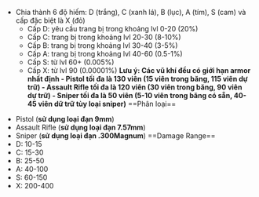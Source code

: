 * Chia thành 6 độ hiếm: D (trắng), C (xanh lá), B (lục), A (tím), S (cam) và cấp đặc biệt là X (đỏ)
	- Cấp D: yêu cầu trang bị trong khoảng lvl 0-20 (20%)
	- Cấp C: trang bị trong khoảng lvl 20-30 (8-10%)
	- Cấp B: trang bị trong khoảng lvl 30-40 (3-5%)
	- Cấp A: trang bị trong khoảng lvl 40-60 (0.5-1%)
	- Cấp S: từ lvl 60+ (0.005%)
	- Cấp X: từ lvl 90 (0.00001%) 
			**Lưu ý: Các vũ khí đều có giới hạn armor nhất định
			 - Pistol tối đa là 130 viên (15 viên trong băng, 115 viên dự trữ)
			 - Assault Rifle tối đa là 120 viên (30 viên trong băng, 90 viên dự trữ)
			 - Sniper tối đa là 50 viên (5-10 viên trong băng có sẵn, 40-45 viên dữ trữ tùy loại sniper)**
==Phân loại==
- Pistol (**sử dụng loại đạn 9mm**)
- Assault Rifle (**sử dụng loại đạn 7.57mm**)
- Sniper (**sử dụng loại đạn .300Magnum**)
==Damage Range==
- D: 10-15
- C: 15-30
- B: 25-50
- A: 40-100
- S: 60-150
- X: 200-400